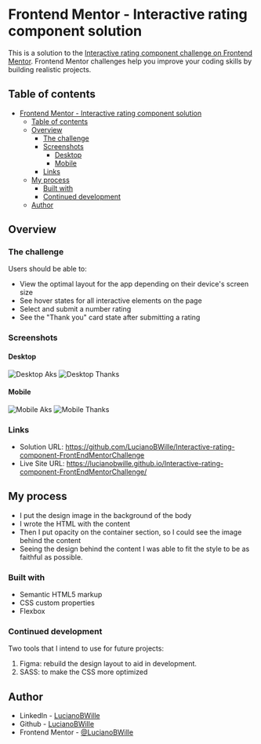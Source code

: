 # Frontend Mentor - Interactive rating component solution

This is a solution to the [Interactive rating component challenge on Frontend Mentor](https://www.frontendmentor.io/challenges/interactive-rating-component-koxpeBUmI). Frontend Mentor challenges help you improve your coding skills by building realistic projects. 

## Table of contents

- [Frontend Mentor - Interactive rating component solution](#frontend-mentor---interactive-rating-component-solution)
  - [Table of contents](#table-of-contents)
  - [Overview](#overview)
    - [The challenge](#the-challenge)
    - [Screenshots](#screenshots)
      - [Desktop](#desktop)
      - [Mobile](#mobile)
    - [Links](#links)
  - [My process](#my-process)
    - [Built with](#built-with)
    - [Continued development](#continued-development)
  - [Author](#author)

## Overview

### The challenge

Users should be able to:

- View the optimal layout for the app depending on their device's screen size
- See hover states for all interactive elements on the page
- Select and submit a number rating
- See the "Thank you" card state after submitting a rating

### Screenshots

#### Desktop
![Desktop Aks](./screenshots/desktop-ask.png)
![Desktop Thanks](./screenshots/desktop-thanks.png)
#### Mobile
![Mobile Aks](./screenshots/mobile-ask.png)
![Mobile Thanks](./screenshots/mobile-thanks.png)

### Links

- Solution URL: https://github.com/LucianoBWille/Interactive-rating-component-FrontEndMentorChallenge
- Live Site URL: https://lucianobwille.github.io/Interactive-rating-component-FrontEndMentorChallenge/

## My process

- I put the design image in the background of the body
- I wrote the HTML with the content
- Then I put opacity on the container section, so I could see the image behind the content
- Seeing the design behind the content I was able to fit the style to be as faithful as possible.

### Built with

- Semantic HTML5 markup
- CSS custom properties
- Flexbox

### Continued development

Two tools that I intend to use for future projects:
1. Figma: rebuild the design layout to aid in development.
2. SASS: to make the CSS more optimized

## Author

<!-- - Website - [LucianoBWille](https://lucianobwille.github.io/) -->
- LinkedIn - [LucianoBWille](https://www.linkedin.com/in/lucianobwille/)
- Github - [LucianoBWille](https://github.com/LucianoBWille)
- Frontend Mentor - [@LucianoBWille](https://www.frontendmentor.io/profile/LucianoBWille)
